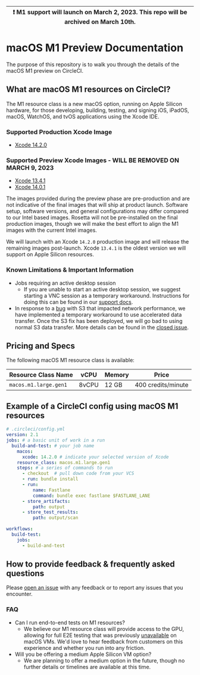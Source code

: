 | :exclamation: M1 support will launch on March 2, 2023. This repo will be archived on March 10th.   |
|----------------------------------------------------------------------------------------------------|

# macOS M1 Preview Documentation

The purpose of this repository is to walk you through the details of the macOS M1 preview on CircleCI.

## What are macOS M1 resources on CircleCI?

The M1 resource class is a new macOS option, running on Apple Silicon hardware, for those developing, building, testing, and signing iOS, iPadOS, macOS, WatchOS, and tvOS applications using the Xcode IDE.

### Supported Production Xcode Image
* [Xcode 14.2.0](https://circle-macos-docs.s3.amazonaws.com/image-manifest/v11441/manifest.txt)

### Supported Preview Xcode Images - WILL BE REMOVED ON MARCH 9, 2023
* [Xcode 13.4.1](https://gist.github.com/BytesGuy/febf02b354dce391d7a14cb994b09d99#file-xcode13-txt)
* [Xcode 14.0.1](https://gist.github.com/BytesGuy/febf02b354dce391d7a14cb994b09d99#file-xcode14-txt)

The images provided during the preview phase are pre-production and are not indicative of the final images that will ship at product launch. Software setup, software versions, and general configurations may differ compared to our Intel based images. Rosetta will not be pre-installed on the final production images, though we will make the best effort to align the M1 images with the current Intel images.

We will launch with an Xcode `14.2.0` production image and will release the remaining images post-launch. Xcode `13.4.1` is the oldest version we will support on Apple Silicon resources. 

### Known Limitations & Important Information
* Jobs requiring an active desktop session
   * If you are unable to start an active desktop session, we suggest starting a VNC session as a temporary workaround. Instructions for doing this can be found in our [support docs](https://support.circleci.com/hc/en-us/articles/360020345334-How-to-connect-to-a-macOS-container-via-VNC).
* In response to a [bug](https://github.com/aws/aws-cli/issues/7481) with S3 that impacted network performance, we have implemented a temporary workaround to use accelerated data transfer. Once the S3 fix has been deployed, we will go bad to using normal S3 data transfer. More details can be found in the [closed issue](https://github.com/CircleCI-Public/macOS-M1-Preview-Documentation/issues/1).

## Pricing and Specs
The following macOS M1 resource class is available:

|Resource Class Name|vCPU|Memory|Price
|---|---|---|---|
|`macos.m1.large.gen1`|8vCPU|12 GB|400 credits/minute

## Example of a CircleCI config using macOS M1 resources
```yaml
# .circleci/config.yml
version: 2.1
jobs: # a basic unit of work in a run
  build-and-test: # your job name
    macos:
      xcode: 14.2.0 # indicate your selected version of Xcode
    resource_class: macos.m1.large.gen1
    steps: # a series of commands to run
      - checkout  # pull down code from your VCS
      - run: bundle install
      - run:
          name: Fastlane
          command: bundle exec fastlane $FASTLANE_LANE
      - store_artifacts:
          path: output
      - store_test_results:
          path: output/scan
          
workflows:
  build-test:
    jobs:
      - build-and-test
```
## How to provide feedback & frequently asked questions
Please [open an issue](https://github.com/CircleCI-Public/macos-dedicated-host-preview-docs/issues) with any feedback or to report any issues that you encounter.
### FAQ
* Can I run end-to-end tests on M1 resources?
  * We believe our M1 resource class will provide access to the GPU, allowing for full E2E testing that was previously [unavailable](https://support.circleci.com/hc/en-us/articles/360052160592-Tests-Fail-With-Error-There-is-no-available-Metal-device-on-this-system-) on macOS VMs. We'd love to hear feedback from customers on this experience and whether you run into any friction.
* Will you be offering a medium Apple Silicon VM option?
  * We are planning to offer a medium option in the future, though no further details or timelines are available at this time. 
